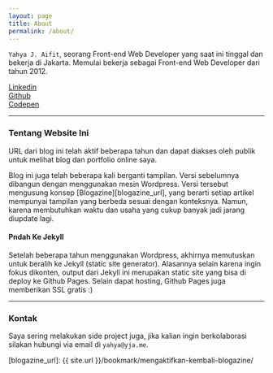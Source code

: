 ```yaml
---
layout: page
title: About
permalink: /about/
---
```


`Yahya J. Aifit`, seorang Front-end Web Developer yang saat ini tinggal dan bekerja di Jakarta. Memulai bekerja sebagai Front-end Web Developer dari tahun 2012.

<div class="o-grid">
  <div class="o-grid__item u-txt--fair u-fg--grey u-mrgn-bottom--3" >
    <span class="icon-linkedin"></span>
    <a href="https://linkedin.com/in/omipit" target="_blank">
      Linkedin
    </a>
  </div>
  <div class="o-grid__item u-txt--fair u-fg--grey u-mrgn-bottom--3" >
    <span class="icon-github"></span>
    <a href="https://github.com/aifit" target="_blank">
      Github
    </a>
  </div>
  <div class="o-grid__item u-txt--fair u-fg--grey u-mrgn-bottom--3" >
    <span class="icon-codepen"></span>
    <a href="https://codepen.io/yja" target="_blank">
      Codepen
    </a>
  </div>
</div>

___

### Tentang Website Ini

URL dari blog ini telah aktif beberapa tahun dan dapat diakses oleh publik untuk melihat blog dan portfolio online saya.

Blog ini juga telah beberapa kali berganti tampilan. Versi sebelumnya dibangun dengan menggunakan mesin Wordpress. Versi tersebut mengusung konsep [Blogazine][blogazine_url], yang berarti setiap artikel mempunyai tampilan yang berbeda sesuai dengan konteksnya. Namun, karena membutuhkan waktu dan usaha yang cukup banyak jadi jarang diupdate lagi.

#### Pndah Ke Jekyll

Setelah beberapa tahun menggunakan Wordpress, akhirnya memutuskan untuk beralih ke Jekyll (static site generator). Alasannya selain karena ingin fokus dikonten, output dari Jekyll ini merupakan static site yang bisa di deploy ke Github Pages. Selain dapat hosting, Github Pages juga memberikan SSL gratis :)

___

### Kontak

Saya sering melakukan side project juga, jika kalian ingin berkolaborasi silakan hubungi via email di `yahya@yja.me`.

[blogazine_url]: {{ site.url }}/bookmark/mengaktifkan-kembali-blogazine/
